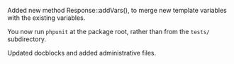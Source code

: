Added new method Response::addVars(), to merge new template variables with the existing variables.

You now run `phpunit` at the package root, rather than from the `tests/` subdirectory.

Updated docblocks and added administrative files.
